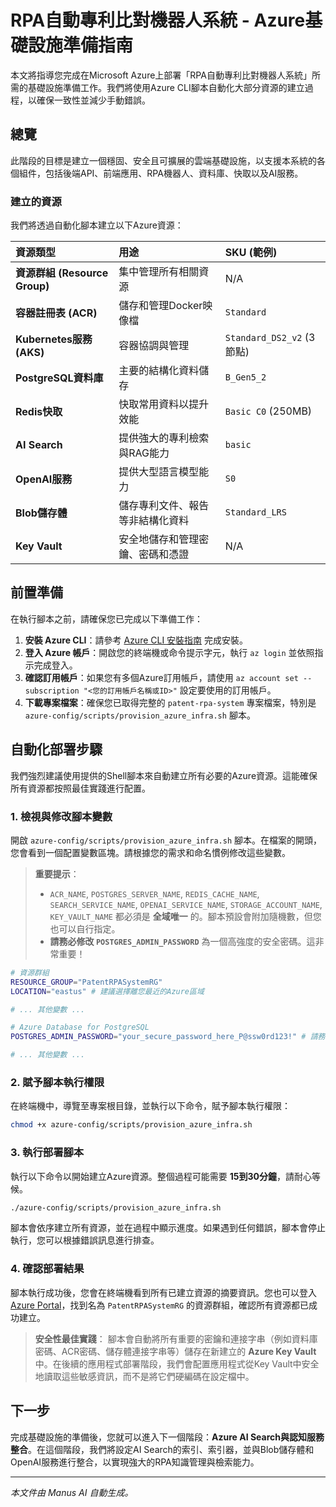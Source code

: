 # RPA自動專利比對機器人系統 - Azure基礎設施準備指南

本文將指導您完成在Microsoft Azure上部署「RPA自動專利比對機器人系統」所需的基礎設施準備工作。我們將使用Azure CLI腳本自動化大部分資源的建立過程，以確保一致性並減少手動錯誤。

## 總覽

此階段的目標是建立一個穩固、安全且可擴展的雲端基礎設施，以支援本系統的各個組件，包括後端API、前端應用、RPA機器人、資料庫、快取以及AI服務。

### 建立的資源

我們將透過自動化腳本建立以下Azure資源：

| 資源類型 | 用途 | SKU (範例) |
| :--- | :--- | :--- |
| **資源群組 (Resource Group)** | 集中管理所有相關資源 | N/A |
| **容器註冊表 (ACR)** | 儲存和管理Docker映像檔 | `Standard` |
| **Kubernetes服務 (AKS)** | 容器協調與管理 | `Standard_DS2_v2` (3節點) |
| **PostgreSQL資料庫** | 主要的結構化資料儲存 | `B_Gen5_2` |
| **Redis快取** | 快取常用資料以提升效能 | `Basic C0` (250MB) |
| **AI Search** | 提供強大的專利檢索與RAG能力 | `basic` |
| **OpenAI服務** | 提供大型語言模型能力 | `S0` |
| **Blob儲存體** | 儲存專利文件、報告等非結構化資料 | `Standard_LRS` |
| **Key Vault** | 安全地儲存和管理密鑰、密碼和憑證 | N/A |

## 前置準備

在執行腳本之前，請確保您已完成以下準備工作：

1.  **安裝 Azure CLI**：請參考 [Azure CLI 安裝指南](https://docs.microsoft.com/cli/azure/install-azure-cli) 完成安裝。
2.  **登入 Azure 帳戶**：開啟您的終端機或命令提示字元，執行 `az login` 並依照指示完成登入。
3.  **確認訂用帳戶**：如果您有多個Azure訂用帳戶，請使用 `az account set --subscription "<您的訂用帳戶名稱或ID>"` 設定要使用的訂用帳戶。
4.  **下載專案檔案**：確保您已取得完整的 `patent-rpa-system` 專案檔案，特別是 `azure-config/scripts/provision_azure_infra.sh` 腳本。

## 自動化部署步驟

我們強烈建議使用提供的Shell腳本來自動建立所有必要的Azure資源。這能確保所有資源都按照最佳實踐進行配置。

### 1. 檢視與修改腳本變數

開啟 `azure-config/scripts/provision_azure_infra.sh` 腳本。在檔案的開頭，您會看到一個配置變數區塊。請根據您的需求和命名慣例修改這些變數。

> **重要提示**：
> - `ACR_NAME`, `POSTGRES_SERVER_NAME`, `REDIS_CACHE_NAME`, `SEARCH_SERVICE_NAME`, `OPENAI_SERVICE_NAME`, `STORAGE_ACCOUNT_NAME`, `KEY_VAULT_NAME` 都必須是 **全域唯一** 的。腳本預設會附加隨機數，但您也可以自行指定。
> - **請務必修改 `POSTGRES_ADMIN_PASSWORD`** 為一個高強度的安全密碼。這非常重要！

```bash
# 資源群組
RESOURCE_GROUP="PatentRPASystemRG"
LOCATION="eastus" # 建議選擇離您最近的Azure區域

# ... 其他變數 ...

# Azure Database for PostgreSQL
POSTGRES_ADMIN_PASSWORD="your_secure_password_here_P@ssw0rd123!" # 請務必更換為高強度密碼

# ... 其他變數 ...
```

### 2. 賦予腳本執行權限

在終端機中，導覽至專案根目錄，並執行以下命令，賦予腳本執行權限：

```bash
chmod +x azure-config/scripts/provision_azure_infra.sh
```

### 3. 執行部署腳本

執行以下命令以開始建立Azure資源。整個過程可能需要 **15到30分鐘**，請耐心等候。

```bash
./azure-config/scripts/provision_azure_infra.sh
```

腳本會依序建立所有資源，並在過程中顯示進度。如果遇到任何錯誤，腳本會停止執行，您可以根據錯誤訊息進行排查。

### 4. 確認部署結果

腳本執行成功後，您會在終端機看到所有已建立資源的摘要資訊。您也可以登入 [Azure Portal](https://portal.azure.com/)，找到名為 `PatentRPASystemRG` 的資源群組，確認所有資源都已成功建立。

> **安全性最佳實踐**：
> 腳本會自動將所有重要的密鑰和連接字串（例如資料庫密碼、ACR密碼、儲存體連接字串等）儲存在新建立的 **Azure Key Vault** 中。在後續的應用程式部署階段，我們會配置應用程式從Key Vault中安全地讀取這些敏感資訊，而不是將它們硬編碼在設定檔中。

## 下一步

完成基礎設施的準備後，您就可以進入下一個階段：**Azure AI Search與認知服務整合**。在這個階段，我們將設定AI Search的索引、索引器，並與Blob儲存體和OpenAI服務進行整合，以實現強大的RPA知識管理與檢索能力。

---
*本文件由 Manus AI 自動生成。*
